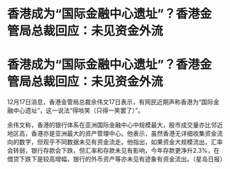# 香港成为“国际金融中心遗址”？香港金管局总裁回应：未见资金外流

# 香港成为“国际金融中心遗址”？香港金管局总裁回应：未见资金外流

12月17日消息，香港金管局总裁余伟文17日表示，有网民近期声称香港为“国际金融中心遗址”，这一说法“得啖笑（只得一笑罢了）”。

余伟文称，香港的银行体系在亚洲国际金融中心中规模最大，股市成交量亦比邻近地区高，香港亦是亚洲最大的资产管理中心。他表示，虽然香港无详细收集资金流向的数字，但观乎不同数据未见有资金流走。他指出，如果资金大规模流出，汇率会转弱，银行存款会下跌，但汇率和存款未见有影响，今年存款更净升2.3%，在借贷下跌下是较高增幅，银行的外币资产等亦未见有迹象有资金流出。（星岛日报）

